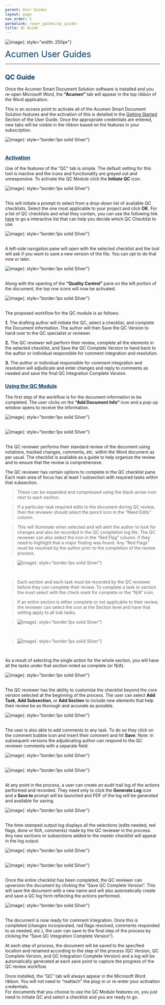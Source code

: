 ```yaml
---
parent: User Guides
layout: page
nav_order: 3
permalink: /user_guides/qc_guide/
title: QC Guide
---
```


![image](/assets/images/logo.jpg){: style="width: 250px"}

<span style="color:#003C68; font-size: 28px">Acumen User Guides</span>

---

## <span style="color:#003C68">QC Guide</span>

Once the Acumen Smart Document Solution software is installed and you re-open Microsoft Word, the **“Acumen”** tab will appear in the top ribbon of the Word application.

This is an access point to activate all of the Acumen Smart Document Solution features and the activation of this is detailed in the [Getting Started](/user_guides/getting_started/) Section of the User Guide. Once the appropriate credentials are entered, new tabs will be visible in the ribbon based on the features in your subscription.

![image](/assets/images/ugqc01.jpg){: style="border:1px solid Silver"}<br>
<br/>

### <span style="color:#003C68; text-decoration:underline">Activation</span> 

Use of the features of the “QC” tab is simple. The default setting for this tool is inactive and the icons and functionality are greyed out and unresponsive. To activate the QC Module click the **Initiate QC** icon.

![image](/assets/images/ugqc02.jpg){: style="border:1px solid Silver"}<br>
<br/>

This will initiate a prompt to select from a drop-down list of available QC checklists.  Select the one most applicable to your project and click **OK**. For a list of QC checklists and what they contain, you can use the following link [here](https://app.box.com/s/1b70wwlyw1qdbtbc5jgm3ndslbs8u61h) to go a interactive list that can help you decide which QC Checklist to use.

![image](/assets/images/ugqc03.jpg){: style="border:1px solid Silver"}<br>
<br/>

A left-side navigation pane will open with the selected checklist and the tool will ask if you want to save a new version of the file.  You can opt to do that now or later.

![image](/assets/images/ugqc04.jpg){: style="border:1px solid Silver"}<br>
<br/>

Along with the opening of the **“Quality Control”** pane on the left portion of the document, the top row icons will now be activated.

![image](/assets/images/ugqc05.jpg){: style="border:1px solid Silver"}<br>
<br/>

The proposed workflow for the QC module is as follows: 

**1.**
The drafting author will initiate the QC, select a checklist, and complete the Document information.  The author will then Save the QC Version to hand over to the QC specialist or reviewer.

**2.**
The QC reviewer will perform their review, complete all the elements in the selected checklist, and Save the QC Complete Version to hand back to the author or individual responsible for comment integration and resolution.

**3.**
The author or individual responsible for comment integration and resolution will adjudicate and enter changes and reply to comments as needed and save the final QC Integration Complete Version.

### <span style="color:#003C68; text-decoration:underline">Using the QC Module</span>

The first step of the workflow is for the document information to be completed. The user clicks on the **“Add Document Info”** icon and a pop-up window opens to receive the information. 
 
![image](/assets/images/ugqc06.jpg){: style="border:1px solid Silver"}<br>
<br/>

![image](/assets/images/ugqc07.jpg){: style="border:1px solid Silver"}<br>
<br/>

The QC reviewer performs their standard review of the document using notations, tracked changes, comments, etc. within the Word document as per usual. The checklist is available as a guide to help organize the review and to ensure that the review is comprehensive.

The QC reviewer has certain options to complete in the QC checklist pane.  Each main area of focus has at least 1 subsection with required tasks within that subsection.  

>These can be expanded and compressed using the black arrow icon next to each section. 

>If a particular task required edits to the document during QC review, then the reviewer should select the pencil icon in the “Need Edits” column.

>This will illuminate when selected and will alert the author to look for changes and also be recorded in the QC completion log file. The QC reviewer can also select the icon in the “Red Flag” column. if they need to highlight that a major finding was found.  Any “Red Flags” must be resolved by the author prior to the completion of the review process.
 
>![image](/assets/images/ugqc08.jpg){: style="border:1px solid Silver"}<br>
<br/>

>Each section and each task must be recorded by the QC reviewer before they can complete their review.  To complete a task or section the must select with the check mark for complete or the “N/A” icon.  

>If an entire section is either complete or not applicable to their review, the reviewer can select the icon at the Section level and have that setting apply to all sub tasks.
 
>![image](/assets/images/ugqc09.jpg){: style="border:1px solid Silver"}<br>
<br/>

>![image](/assets/images/ugqc10.jpg){: style="border:1px solid Silver"}<br>
<br/>

As a result of selecting the single action for the whole section, you will have all the tasks under that section noted as complete (or N/A).
 
![image](/assets/images/ugqc11.jpg){: style="border:1px solid Silver"}<br>
<br/>

The QC reviewer has the ability to customize the checklist beyond the core version selected at the beginning of the process.  The user can select **Add Task**, **Add Subsection**, or **Add Section** to include new elements that help their review be as thorough and accurate as possible.
 
![image](/assets/images/ugqc12.jpg){: style="border:1px solid Silver"}<br>
<br/>

The user is also able to add comments to any task.  To do so they click on the comment bubble icon and insert their comment and hit **Save**.  Note: in subsequent versions the adjudicating author can respond to the QC reviewer comments with a separate field.
     
![image](/assets/images/ugqc13.jpg){: style="border:1px solid Silver"}<br>
<br/>

![image](/assets/images/ugqc14.jpg){: style="border:1px solid Silver"}<br>
<br/>

At any point in the process, a user can create an audit trail log of the actions performed and recorded.  They need only to click the **Generate Log** icon and a **Save to** prompt will be launched and PDF of the log will be generated and available for saving.

![image](/assets/images/ugqc15.jpg){: style="border:1px solid Silver"}<br>
<br/>
 
The time-stamped output log displays all the selections (edits needed, red flags, done or N/A, comments) made by the QC reviewer in the process. Any new sections or subsections added to the master checklist will appear in the log output.

![image](/assets/images/ugqc16.jpg){: style="border:1px solid Silver"}<br>
<br/>

![image](/assets/images/ugqc17.jpg){: style="border:1px solid Silver"}<br>
<br/>

Once the entire checklist has been completed, the QC reviewer can upversion the document by clicking the “Save QC Complete Version”. This will save the document with a new name and will also automatically create and save a QC log form reflecting the actions performed.
 
![image](/assets/images/ugqc18.jpg){: style="border:1px solid Silver"}<br>
<br/>

The document is now ready for comment integration.  Once this is completed (changes incorporated, red flags resolved, comments responded to as needed, etc.), the user can save to the final step of the process by clicking the “Save QC Integration Complete Version”).

At each step of process, the document will be saved to the specified location and renamed according to the step of the process (QC Version, QC Complete Version, and QC Integration Complete Version) and a log will be automatically generated at each save point to capture the progress of the QC review workflow.

Once installed, the “QC” tab will always appear in the Microsoft Word ribbon. 
You will not need to “reattach” the plug-in or re-enter your activation credentials.  
For documents that you choose to use the QC Module features on, you just need to initiate QC and select a checklist and you are ready to go.

